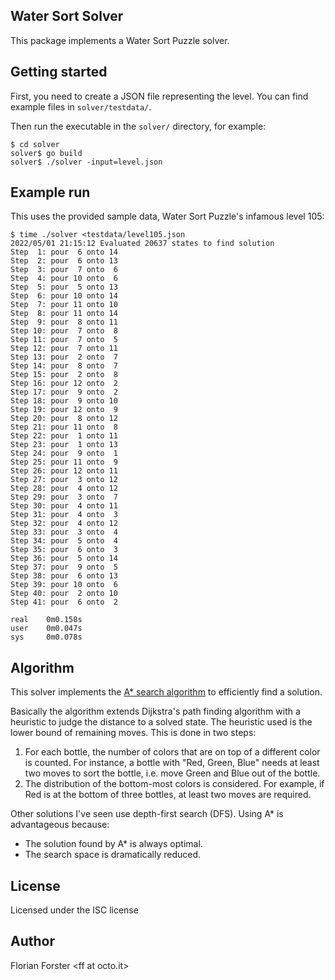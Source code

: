 ## Water Sort Solver

This package implements a Water Sort Puzzle solver.

## Getting started

First, you need to create a JSON file representing the level.
You can find example files in `solver/testdata/`.

Then run the executable in the `solver/` directory, for example:

```
$ cd solver
solver$ go build
solver$ ./solver -input=level.json
```

## Example run

This uses the provided sample data, Water Sort Puzzle's infamous level 105:

```
$ time ./solver <testdata/level105.json
2022/05/01 21:15:12 Evaluated 20637 states to find solution
Step  1: pour  6 onto 14
Step  2: pour  6 onto 13
Step  3: pour  7 onto  6
Step  4: pour 10 onto  6
Step  5: pour  5 onto 13
Step  6: pour 10 onto 14
Step  7: pour 11 onto 10
Step  8: pour 11 onto 14
Step  9: pour  8 onto 11
Step 10: pour  7 onto  8
Step 11: pour  7 onto  5
Step 12: pour  7 onto 11
Step 13: pour  2 onto  7
Step 14: pour  8 onto  7
Step 15: pour  2 onto  8
Step 16: pour 12 onto  2
Step 17: pour  9 onto  2
Step 18: pour  9 onto 10
Step 19: pour 12 onto  9
Step 20: pour  8 onto 12
Step 21: pour 11 onto  8
Step 22: pour  1 onto 11
Step 23: pour  1 onto 13
Step 24: pour  9 onto  1
Step 25: pour 11 onto  9
Step 26: pour 12 onto 11
Step 27: pour  3 onto 12
Step 28: pour  4 onto 12
Step 29: pour  3 onto  7
Step 30: pour  4 onto 11
Step 31: pour  4 onto  3
Step 32: pour  4 onto 12
Step 33: pour  3 onto  4
Step 34: pour  5 onto  4
Step 35: pour  6 onto  3
Step 36: pour  5 onto 14
Step 37: pour  9 onto  5
Step 38: pour  6 onto 13
Step 39: pour 10 onto  6
Step 40: pour  2 onto 10
Step 41: pour  6 onto  2

real    0m0.158s
user    0m0.047s
sys     0m0.078s
```

## Algorithm

This solver implements the [A* search algorithm](https://en.wikipedia.org/wiki/A*_search_algorithm)
to efficiently find a solution.

Basically the algorithm extends Dijkstra's path finding algorithm with a
heuristic to judge the distance to a solved state. The heuristic used is the 
lower bound of remaining moves. This is done in two steps:

1.  For each bottle, the number of colors that are on top of a different color
    is counted. For instance, a bottle with "Red, Green, Blue" needs at least
    two moves to sort the bottle, i.e. move Green and Blue out of the bottle.
1.  The distribution of the bottom-most colors is considered. For example, if
    Red is at the bottom of three bottles, at least two moves are required.

Other solutions I've seen use depth-first search (DFS). Using A* is advantageous
because:

*   The solution found by A* is always optimal.
*   The search space is dramatically reduced.

## License

Licensed under the ISC license

## Author

Florian Forster &lt;ff at octo.it&gt;